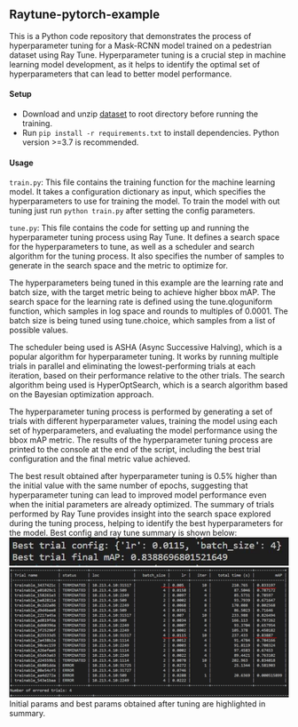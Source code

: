## Raytune-pytorch-example
This is a Python code repository that demonstrates the process of hyperparameter tuning for a Mask-RCNN model trained on a pedestrian dataset using Ray Tune. Hyperparameter tuning is a crucial step in machine learning model development, as it helps to identify the optimal set of hyperparameters that can lead to better model performance. 

#### Setup

- Download and unzip [dataset](https://www.cis.upenn.edu/~jshi/ped_html/PennFudanPed.zip) to root directory before running the training.
- Run `pip install -r requirements.txt` to install dependencies. Python version >=3.7 is recommended.

#### Usage

`train.py`: This file contains the training function for the machine learning model. It takes a configuration dictionary as input, which specifies the hyperparameters to use for training the model. To train the model with
out tuning just run `python train.py` after setting the config parameters.

`tune.py`: This file contains the code for setting up and running the hyperparameter tuning process using Ray Tune. It defines a search space for the hyperparameters to tune, as well as a scheduler and search algorithm for the tuning process. It also specifies the number of samples to generate in the search space and the metric to optimize for.

The hyperparameters being tuned in this example are the learning rate and batch size, with the target metric being to achieve higher bbox mAP. The search space for the learning rate is defined using the tune.qloguniform function, which samples in log space and rounds to multiples of 0.0001. The batch size is being tuned using tune.choice, which samples from a list of possible values.

The scheduler being used is ASHA (Async Successive Halving), which is a popular algorithm for hyperparameter tuning. It works by running multiple trials in parallel and eliminating the lowest-performing trials at each iteration, based on their performance relative to the other trials. The search algorithm being used is HyperOptSearch, which is a search algorithm based on the Bayesian optimization approach.

The hyperparameter tuning process is performed by generating a set of trials with different hyperparameter values, training the model using each set of hyperparameters, and evaluating the model performance using the bbox mAP metric. The results of the hyperparameter tuning process are printed to the console at the end of the script, including the best trial configuration and the final metric value achieved.

The best result obtained after hyperparameter tuning is 0.5% higher than the initial value with the same number of epochs, suggesting that hyperparameter tuning can lead to improved model performance even when the initial parameters are already optimized. The summary of trials performed by Ray Tune provides insight into the search space explored during the tuning process, helping to identify the best hyperparameters for the model.
Best config and ray tune summary is shown below:
![image](/resources/best_result.jpg)
![image](/resources/summary.PNG)
Initial params and best params obtained after tuning are highlighted in summary.
